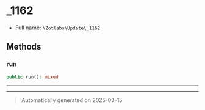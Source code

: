 
# _1162





* Full name: `\Zotlabs\Update\_1162`




## Methods


### run



```php
public run(): mixed
```












***


***
> Automatically generated on 2025-03-15
